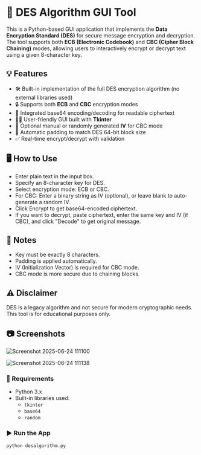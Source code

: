 # 🔐 DES Algorithm GUI Tool

This is a Python-based GUI application that implements the **Data Encryption Standard (DES)** for secure message encryption and decryption. The tool supports both **ECB (Electronic Codebook)** and **CBC (Cipher Block Chaining)** modes, allowing users to interactively encrypt or decrypt text using a given 8-character key.

## 💡 Features

- 🛠️ Built-in implementation of the full DES encryption algorithm (no external libraries used)
- 🔒 Supports both **ECB** and **CBC** encryption modes
- 🧪 Integrated base64 encoding/decoding for readable ciphertext
- 🧑‍💻 User-friendly GUI built with **Tkinter**
- 🧬 Optional manual or randomly generated **IV** for CBC mode
- 🧾 Automatic padding to match DES 64-bit block size
- ✅ Real-time encrypt/decrypt with validation

## 🖥️ How to Use

- Enter plain text in the input box.
- Specify an 8-character key for DES.
- Select encryption mode: ECB or CBC.
- For CBC: Enter a binary string as IV (optional), or leave blank to auto-generate a random IV.
- Click Encrypt to get base64-encoded ciphertext.
- If you want to decrypt, paste ciphertext, enter the same key and IV (if CBC), and click "Decode" to get original message.

## 📌 Notes

- Key must be exactly 8 characters.
- Padding is applied automatically.
- IV (Initialization Vector) is required for CBC mode.
- CBC mode is more secure due to chaining blocks.

## ⚠️ Disclaimer

DES is a legacy algorithm and not secure for modern cryptographic needs.
This tool is for educational purposes only.

## 📷 Screenshots

![Screenshot 2025-06-24 111100](https://github.com/user-attachments/assets/9a85ebb7-2904-4416-b468-724846f7827c)

![Screenshot 2025-06-24 111138](https://github.com/user-attachments/assets/b6e59f06-8bf2-48ac-9758-2199f12f30d4)

### 🔧 Requirements

- Python 3.x  
- Built-in libraries used:
  - `tkinter`
  - `base64`
  - `random`

### ▶️ Run the App

```bash
python desalgorithm.py
